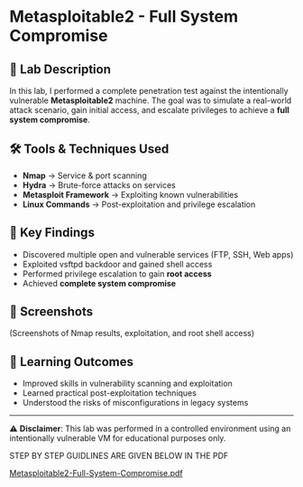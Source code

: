 # Metasploitable2 - Full System Compromise

## 📌 Lab Description
In this lab, I performed a complete penetration test against the intentionally vulnerable **Metasploitable2** machine. The goal was to simulate a real-world attack scenario, gain initial access, and escalate privileges to achieve a **full system compromise**.

## 🛠 Tools & Techniques Used
- **Nmap** → Service & port scanning
- **Hydra** → Brute-force attacks on services
- **Metasploit Framework** → Exploiting known vulnerabilities
- **Linux Commands** → Post-exploitation and privilege escalation

## 🔑 Key Findings
- Discovered multiple open and vulnerable services (FTP, SSH, Web apps)
- Exploited vsftpd backdoor and gained shell access
- Performed privilege escalation to gain **root access**
- Achieved **complete system compromise**

## 📸 Screenshots
(Screenshots of Nmap results, exploitation, and root shell access)

## 🎯 Learning Outcomes
- Improved skills in vulnerability scanning and exploitation  
- Learned practical post-exploitation techniques  
- Understood the risks of misconfigurations in legacy systems  

---

⚠️ **Disclaimer**: This lab was performed in a controlled environment using an intentionally vulnerable VM for educational purposes only.

STEP BY STEP GUIDLINES ARE GIVEN BELOW IN THE PDF 

[Metasploitable2-Full-System-Compromise.pdf](https://github.com/user-attachments/files/21959384/Metasploitable2-Full-System-Compromise.pdf)
